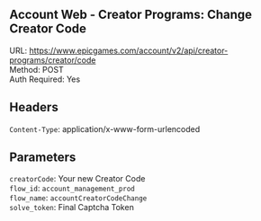 ## Account Web - Creator Programs: Change Creator Code

URL: https://www.epicgames.com/account/v2/api/creator-programs/creator/code \
Method: POST \
Auth Required: Yes

## Headers

`Content-Type`: application/x-www-form-urlencoded

## Parameters

`creatorCode`: Your new Creator Code <br/>
`flow_id`: `account_management_prod` <br/>
`flow_name`: `accountCreatorCodeChange` <br/>
`solve_token`: Final Captcha Token
